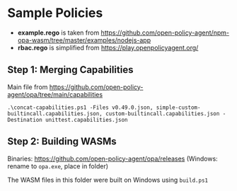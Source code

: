 # Sample Policies

* **example.rego** is taken from https://github.com/open-policy-agent/npm-opa-wasm/tree/master/examples/nodejs-app
* **rbac.rego** is simplified from https://play.openpolicyagent.org/

## Step 1: Merging Capabilities

Main file from https://github.com/open-policy-agent/opa/tree/main/capabilities

`
.\concat-capabilities.ps1 -Files v0.49.0.json, simple-custom-builtincall.capabilities.json, custom-builtincall.capabilities.json -Destination unittest.capabilities.json
`

## Step 2: Building WASMs

Binaries: https://github.com/open-policy-agent/opa/releases (Windows: rename to `opa.exe`, place in folder)

The WASM files in this folder were built on Windows using `build.ps1`